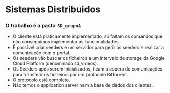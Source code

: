 # Sistemas Distribuidos

### O trabalho é a pasta `SD_grupoA`

- O cliente está praticamente implementado, só faltam os comandos que não conseguimos implementar as funcionalidades.
- É possível criar seeders e um servidor para gerir os seeders e realizar a comunicação com o portal.
- Os seeders vão buscar os ficheiros a um intervalo de storage da Google Cloud Platform (denominado sd_videos).
- Os Seeders após serem inicializados, ficam a espera de comunicações para transferir os ficheiros por um protocolo Bittorrent.
- O protocolo está completo.
- Não temos o application server nem a base de dados dos clientes.
